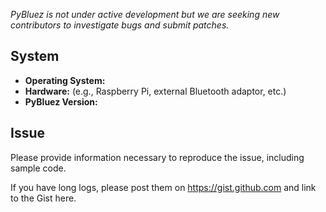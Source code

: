 *PyBluez is not under active development but we are seeking new contributors
to investigate bugs and submit patches.*

## System

 - **Operating System:**
 - **Hardware:** (e.g., Raspberry Pi, external Bluetooth adaptor, etc.)
 - **PyBluez Version:**


## Issue

Please provide information necessary to reproduce the issue, including sample
code.

If you have long logs, please post them on https://gist.github.com and link to
the Gist here.
